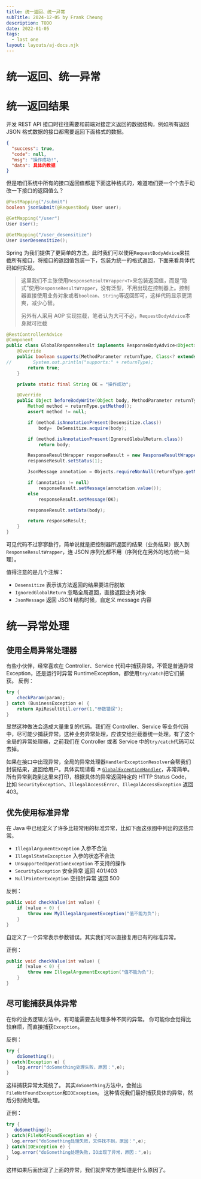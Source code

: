 ```yaml
---
title: 统一返回、统一异常
subTitle: 2024-12-05 by Frank Cheung
description: TODO
date: 2022-01-05
tags:
  - last one
layout: layouts/aj-docs.njk
---
```

# 统一返回、统一异常
# 统一返回结果
开发 REST API 接口时往往需要和前端对接定义返回的数据结构，例如所有返回 JSON 格式数据的接口都需要返回下面格式的数据。
```json
{
  "success": true,
  "code": null,
  "msg": "操作成功!",
  "data": 具体的数据
}
```
但是咱们系统中所有的接口返回值都是下面这种格式的，难道咱们要一个个去手动改一下接口的返回值么？
```java
@PostMapping("/submit")
boolean jsonSubmit(@RequestBody User user);

@GetMapping("/user")
User User();

@GetMapping("/user_desensitize")
User UserDesensitize();
```
Spring 为我们提供了更简单的方法，此时我们可以使用`RequestBodyAdvice`来拦截所有接口，将接口的返回值包装一下，包装为统一的格式返回，下面来看具体代码如何实现。

> 这里我们不主张使用`ResponseResultWrapper<T>`来包装返回值，而是“隐式”使用`ResponseResultWrapper`，没有泛型，不用出现在控制器上。控制器直接使用业务对象或者`boolean`、`String`等返回即可，这样代码显示更清爽，减少心智。
>
> 另外有人采用 AOP 实现拦截，笔者认为大可不必，`RequestBodyAdvice`本身就可拦截


```java
@RestControllerAdvice
@Component
public class GlobalResponseResult implements ResponseBodyAdvice<Object> {
    @Override
    public boolean supports(MethodParameter returnType, Class<? extends HttpMessageConverter<?>> converterType) {
//        System.out.println("supports:" + returnType);
        return true;
    }

    private static final String OK = "操作成功";

    @Override
    public Object beforeBodyWrite(Object body, MethodParameter returnType, MediaType selectedContentType, Class<? extends HttpMessageConverter<?>> selectedConverterType, ServerHttpRequest request, ServerHttpResponse response) {
        Method method = returnType.getMethod();
        assert method != null;

        if (method.isAnnotationPresent(Desensitize.class))
            body=  DeSensitize.acquire(body);

        if (method.isAnnotationPresent(IgnoredGlobalReturn.class))
            return body;

        ResponseResultWrapper responseResult = new ResponseResultWrapper();
        responseResult.setStatus(1);

        JsonMessage annotation = Objects.requireNonNull(returnType.getMethod()).getAnnotation(JsonMessage.class);

        if (annotation != null)
            responseResult.setMessage(annotation.value());
        else
            responseResult.setMessage(OK);

        responseResult.setData(body);

        return responseResult;
    }
}
```

可见代码不过寥寥数行，简单说就是把控制器所返回的结果（业务结果）嵌入到`ResponseResultWrapper`，连 JSON 序列化都不用（序列化在另外的地方统一处理）。

值得注意的是几个注解：

- `Desensitize` 表示该方法返回的结果要进行脱敏
- `IgnoredGlobalReturn` 忽略全局返回，直接返回业务对象
- `JsonMessage` 返回 JSON 结构时候，自定义 message 内容



# 统一异常处理
## 使用全局异常处理器
有些小伙伴，经常喜欢在 Controller、Service 代码中捕获异常。不管是普通异常 Exception，还是运行时异常 RuntimeException，都使用`try/catch`把它们捕获。
反例：

```java
try {
    checkParam(param);
} catch (BusinessException e) {
    return ApiResultUtil.error(1,"参数错误");
}
```

显然这种做法会造成大量重复的代码。我们在 Controller、Service 等业务代码中，尽可能少捕获异常。这种业务异常处理，应该交给拦截器统一处理。有了这个全局的异常处理器，之前我们在 Controller 或者 Service 中的`try/catch`代码可以去掉。

如果在接口中出现异常，全局的异常处理器`HandlerExceptionResolver`会帮我们封装结果，返回给用户。具体实现请看<span class="external-link">
        <span>↗</span>
    </span>[`GlobalExceptionHandler`](https://gitcode.com/zhangxin09/aj-framework/blob/master/aj-framework/src/main/java/com/ajaxjs/springboot/GlobalExceptionHandler.java)，非常简单。所有异常到跑到这里来打印，根据具体的异常返回特定的 HTTP Status Code，比如 `SecurityException`、`IllegalAccessError`、`IllegalAccessException` 返回 403。


## 优先使用标准异常
在 Java 中已经定义了许多比较常用的标准异常，比如下面这张图中列出的这些异常。

- `IllegalArgumentException` 入参不合法
- `IllegalStateException` 入参的状态不合法
- `UnsupportedOperationException` 不支持的操作
- `SecurityException` 安全异常 返回 401/403
- `NullPointerException` 空指针异常 返回 500

反例：
```java
public void checkValue(int value) {
    if (value < 0) {
        throw new MyIllegalArgumentException("值不能为负");
    }
}
```
自定义了一个异常表示参数错误。其实我们可以直接复用已有的标准异常。

正例：
```java
public void checkValue(int value) {
    if (value < 0) {
        throw new IllegalArgumentException("值不能为负");
    }
}
```
## 尽可能捕获具体异常

在你的业务逻辑方法中，有可能需要去处理多种不同的异常。 你可能你会觉得比较麻烦，而直接捕获`Exception`。

反例：

```java
try {
    doSomething();
} catch(Exception e) {
    log.error("doSomething处理失败，原因：",e);
}
```

这样捕获异常太笼统了。 其实`doSomething`方法中，会抛出`FileNotFoundException`和`IOException`。 这种情况我们最好捕获具体的异常，然后分别做处理。

正例：
 
```java
try {
   doSomething();
} catch(FileNotFoundException e) {
  log.error("doSomething处理失败，文件找不到，原因：",e);
} catch(IOException e) {
  log.error("doSomething处理失败，IO出现了异常，原因：",e);
}
```
这样如果后面出现了上面的异常，我们就非常方便知道是什么原因了。